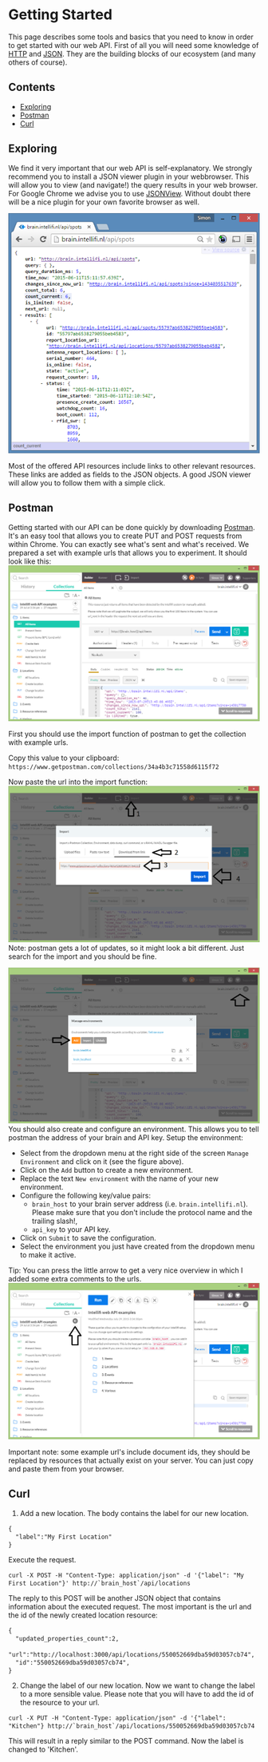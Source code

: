 Getting Started
=========================

This page describes some tools and basics that you need to know in order to get started with our web API. First of all you will need some knowledge of [HTTP](https://en.wikipedia.org/wiki/Hypertext_Transfer_Protocol) and [JSON](https://en.wikipedia.org/wiki/JSON). They are the building blocks of our ecosystem (and many others of course).

Contents
--------

* [Exploring](#exploring)
* [Postman](#postman)
* [Curl](#curl)

Exploring
---------

We find it very important that our web API is self-explanatory. We strongly recommend you to install a JSON viewer plugin in your webbrowser. This will allow you to view (and navigate!) the query results in your web browser. For Google Chrome we advise you to use [JSONView](https://chrome.google.com/webstore/detail/jsonview/chklaanhfefbnpoihckbnefhakgolnmc). Without doubt there will be a nice plugin for your own favorite browser as well.

![](https://raw.githubusercontent.com/intellifi-nl/doc-webapi/master/explore2.png)

Most of the offered API resources include links to other relevant resources. These links are added as fields to the JSON objects. A good JSON viewer will allow you to follow them with a simple click.

Postman
-------

Getting started with our API can be done quickly by downloading [Postman](https://www.getpostman.com/). It's an easy tool that allows you to create PUT and POST requests from within Chrome. You can exactly see what's sent and what's received. We prepared a set with example urls that allows you to experiment. It should look like this:
![](https://raw.githubusercontent.com/intellifi-nl/doc-webapi/master/postman-get.png)

First you should use the import function of postman to get the collection with example urls.

Copy this value to your clipboard: `https://www.getpostman.com/collections/34a4b3c71558d6115f72`

Now paste the url into the import function:
![](https://raw.githubusercontent.com/intellifi-nl/doc-webapi/master/postman-import.png)
Note: postman gets a lot of updates, so it might look a bit different. Just search for the import and you should be fine.

![](https://raw.githubusercontent.com/intellifi-nl/doc-webapi/master/postman-env.png)
You should also create and configure an environment. This allows you to tell postman the address of your brain and API key. 
Setup the environment:
- Select from the dropdown menu at the right side of the screen `Manage Environment` and click on it (see the figure above).
- Click on the `Add` button to create a new environment.
- Replace the text `New environment` with the name of your new environment.
- Configure the following key/value pairs:
  - `brain_host` to your brain server address (i.e. `brain.intellifi.nl`). Please make sure that you don't include the protocol name and the trailing slash!,
  - `api_key` to your API key.
- Click on `Submit` to save the configuration.
- Select the environment you just have created from the dropdown menu to make it active.

Tip: You can press the little arrow to get a very nice overview in which I added some extra comments to the urls.
![](https://raw.githubusercontent.com/intellifi-nl/doc-webapi/master/postman-overview.png)

Important note: some example url's include document ids, they should be replaced by resources that actually exist on your server. You can just copy and paste them from your browser.

Curl
----

1. Add a new location.
  The body contains the label for our new location.
  ```
  {
    "label":"My First Location"
  }
  ```
  
  Execute the request.
  ```
  curl -X POST -H "Content-Type: application/json" -d '{"label": "My First Location"}' http://`brain_host`/api/locations
  ```

  The reply to this POST will be another JSON object that contains information about the executed request. The most important is the url and the id of the newly created location resource:
  ```
  {
    "updated_properties_count":2,
    "url":"http://localhost:3000/api/locations/550052669dba59d03057cb74",
    "id":"550052669dba59d03057cb74",
  }
  ```
2. Change the label of our new location.
  Now we want to change the label to a more sensible value. Please note that you will have to add the id of the resource to your url.

  ```
  curl -X PUT -H "Content-Type: application/json" -d '{"label": "Kitchen"} http://`brain_host`/api/locations/550052669dba59d03057cb74
  ```

  This will result in a reply similar to the POST command. Now the label is changed to 'Kitchen'.

